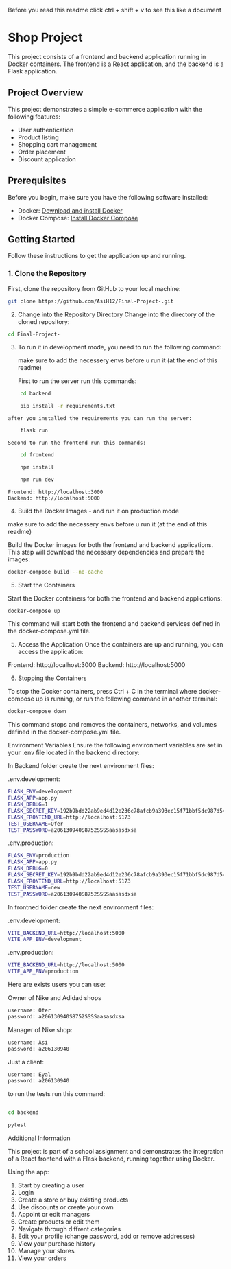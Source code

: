 Before you read this readme click ctrl + shift + v to see this like a document

# Shop Project

This project consists of a frontend and backend application running in Docker containers. The frontend is a React application, and the backend is a Flask application.

## Project Overview

This project demonstrates a simple e-commerce application with the following features:
- User authentication
- Product listing
- Shopping cart management
- Order placement
- Discount application

## Prerequisites

Before you begin, make sure you have the following software installed:

- Docker: [Download and install Docker](https://www.docker.com/get-started)
- Docker Compose: [Install Docker Compose](https://docs.docker.com/compose/install/)

## Getting Started

Follow these instructions to get the application up and running.

### 1. Clone the Repository

First, clone the repository from GitHub to your local machine:

```bash
git clone https://github.com/AsiH12/Final-Project-.git
```

2. Change into the Repository Directory
Change into the directory of the cloned repository:

```bash
cd Final-Project-
```

3. To run it in development mode, you need to run the following command:

    make sure to add the necessery envs before u run it (at the end of this readme)

    First to run the server run this commands:

```bash
    cd backend

    pip install -r requirements.txt
```


    after you installed the requirements you can run the server:


```bash
    flask run
```

    Second to run the frontend run this commands:

```bash
    cd frontend

    npm install

    npm run dev
```
    

    Frontend: http://localhost:3000
    Backend: http://localhost:5000



4. Build the Docker Images - and run it on production mode

make sure to add the necessery envs before u run it (at the end of this readme)

Build the Docker images for both the frontend and backend applications. This step will download the necessary dependencies and prepare the images:

```bash
docker-compose build --no-cache
```

5. Start the Containers

Start the Docker containers for both the frontend and backend applications:

```bash
docker-compose up
```

This command will start both the frontend and backend services defined in the docker-compose.yml file.

5. Access the Application
Once the containers are up and running, you can access the application:

Frontend: http://localhost:3000
Backend: http://localhost:5000

6. Stopping the Containers

To stop the Docker containers, press Ctrl + C in the terminal where docker-compose up is running, or run the following command in another terminal:

```bash
docker-compose down
```

This command stops and removes the containers, networks, and volumes defined in the docker-compose.yml file.

Environment Variables
Ensure the following environment variables are set in your .env file located in the backend directory:


In Backend folder create the next environment files:

.env.development:

```bash
FLASK_ENV=development
FLASK_APP=app.py
FLASK_DEBUG=1
FLASK_SECRET_KEY=192b9bdd22ab9ed4d12e236c78afcb9a393ec15f71bbf5dc987d54727823bcbf
FLASK_FRONTEND_URL=http://localhost:5173
TEST_USERNAME=Ofer
TEST_PASSWORD=a206130940S8752SSSSaasasdxsa
```

.env.production:

```bash
FLASK_ENV=production
FLASK_APP=app.py
FLASK_DEBUG=0
FLASK_SECRET_KEY=192b9bdd22ab9ed4d12e236c78afcb9a393ec15f71bbf5dc987d54727823bcbf
FLASK_FRONTEND_URL=http://localhost:5173
TEST_USERNAME=new
TEST_PASSWORD=a206130940S8752SSSSaasasdxsa
```

In frontned folder create the next environment files:

.env.development:

```bash
VITE_BACKEND_URL=http://localhost:5000
VITE_APP_ENV=development
```

.env.production:
```bash
VITE_BACKEND_URL=http://localhost:5000
VITE_APP_ENV=production
```


Here are exists users you can use:

Owner of Nike and Adidad shops

```bash
username: Ofer
password: a206130940S8752SSSSaasasdxsa
```

Manager of Nike shop:

```bash
username: Asi
password: a206130940
```
Just a client:

```bash
username: Eyal
password: a206130940
```

to run the tests run this command:

```bash

cd backend

pytest
```


Additional Information

This project is part of a school assignment and demonstrates the integration of a React frontend with a Flask backend, running together using Docker.

Using the app:
1. Start by creating a user
2. Login
3. Create a store or buy existing products
4. Use discounts or create your own
5. Appoint or edit managers
6. Create products or edit them
7. Navigate through diffrent categories
8. Edit your profile (change password, add or remove addresses)
9. View your purchase history
10. Manage your stores
11. View your orders